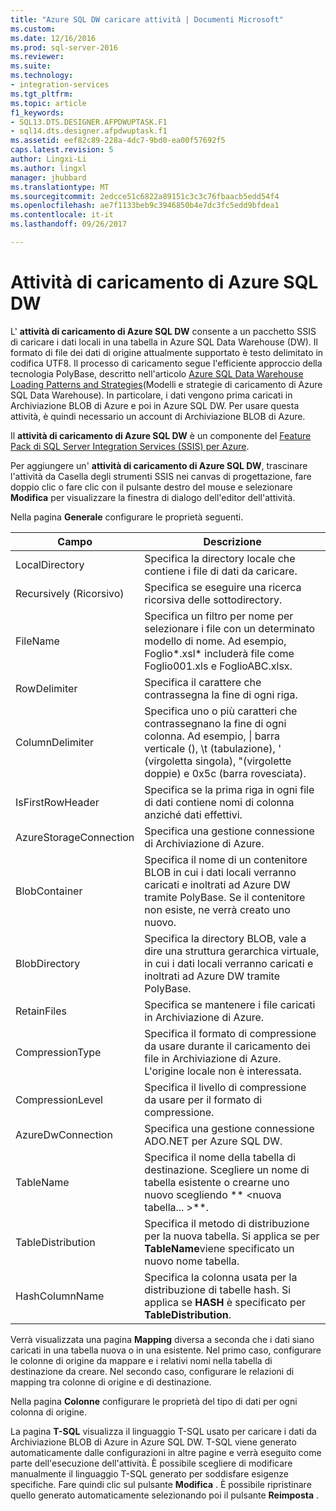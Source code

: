 ```yaml
---
title: "Azure SQL DW caricare attività | Documenti Microsoft"
ms.custom: 
ms.date: 12/16/2016
ms.prod: sql-server-2016
ms.reviewer: 
ms.suite: 
ms.technology:
- integration-services
ms.tgt_pltfrm: 
ms.topic: article
f1_keywords:
- SQL13.DTS.DESIGNER.AFPDWUPTASK.F1
- sql14.dts.designer.afpdwuptask.f1
ms.assetid: eef82c89-228a-4dc7-9bd0-ea00f57692f5
caps.latest.revision: 5
author: Lingxi-Li
ms.author: lingxl
manager: jhubbard
ms.translationtype: MT
ms.sourcegitcommit: 2edcce51c6822a89151c3c3c76fbaacb5edd54f4
ms.openlocfilehash: ae7f1133beb9c3946850b4e7dc3fc5edd9bfdea1
ms.contentlocale: it-it
ms.lasthandoff: 09/26/2017

---
```

# <a name="azure-sql-dw-upload-task"></a>Attività di caricamento di Azure SQL DW
L' **attività di caricamento di Azure SQL DW** consente a un pacchetto SSIS di caricare i dati locali in una tabella in Azure SQL Data Warehouse (DW). Il formato di file dei dati di origine attualmente supportato è testo delimitato in codifica UTF8. Il processo di caricamento segue l'efficiente approccio della tecnologia PolyBase, descritto nell'articolo [Azure SQL Data Warehouse Loading Patterns and Strategies](https://blogs.msdn.microsoft.com/sqlcat/2016/02/06/azure-sql-data-warehouse-loading-patterns-and-strategies/)(Modelli e strategie di caricamento di Azure SQL Data Warehouse). In particolare, i dati vengono prima caricati in Archiviazione BLOB di Azure e poi in Azure SQL DW. Per usare questa attività, è quindi necessario un account di Archiviazione BLOB di Azure.

Il **attività di caricamento di Azure SQL DW** è un componente del [Feature Pack di SQL Server Integration Services (SSIS) per Azure](../../integration-services/azure-feature-pack-for-integration-services-ssis.md).

Per aggiungere un' **attività di caricamento di Azure SQL DW**, trascinare l'attività da Casella degli strumenti SSIS nei canvas di progettazione, fare doppio clic o fare clic con il pulsante destro del mouse e selezionare **Modifica** per visualizzare la finestra di dialogo dell'editor dell'attività.

Nella pagina **Generale** configurare le proprietà seguenti.

Campo|Descrizione
-----|-----------
LocalDirectory|Specifica la directory locale che contiene i file di dati da caricare.
Recursively (Ricorsivo)|Specifica se eseguire una ricerca ricorsiva delle sottodirectory.
FileName|Specifica un filtro per nome per selezionare i file con un determinato modello di nome. Ad esempio, Foglio*.xsl\* includerà file come Foglio001.xls e FoglioABC.xlsx.
RowDelimiter|Specifica il carattere che contrassegna la fine di ogni riga.
ColumnDelimiter|Specifica uno o più caratteri che contrassegnano la fine di ogni colonna. Ad esempio, &#124; barra verticale (), \t (tabulazione), ' (virgoletta singola), "(virgolette doppie) e 0x5c (barra rovesciata).
IsFirstRowHeader|Specifica se la prima riga in ogni file di dati contiene nomi di colonna anziché dati effettivi.
AzureStorageConnection|Specifica una gestione connessione di Archiviazione di Azure.
BlobContainer|Specifica il nome di un contenitore BLOB in cui i dati locali verranno caricati e inoltrati ad Azure DW tramite PolyBase. Se il contenitore non esiste, ne verrà creato uno nuovo.
BlobDirectory|Specifica la directory BLOB, vale a dire una struttura gerarchica virtuale, in cui i dati locali verranno caricati e inoltrati ad Azure DW tramite PolyBase.
RetainFiles|Specifica se mantenere i file caricati in Archiviazione di Azure.
CompressionType|Specifica il formato di compressione da usare durante il caricamento dei file in Archiviazione di Azure. L'origine locale non è interessata.
CompressionLevel|Specifica il livello di compressione da usare per il formato di compressione.
AzureDwConnection|Specifica una gestione connessione ADO.NET per Azure SQL DW.
TableName|Specifica il nome della tabella di destinazione. Scegliere un nome di tabella esistente o crearne uno nuovo scegliendo ** \<nuova tabella... >**.
TableDistribution|Specifica il metodo di distribuzione per la nuova tabella. Si applica se per **TableName**viene specificato un nuovo nome tabella.
HashColumnName|Specifica la colonna usata per la distribuzione di tabelle hash. Si applica se **HASH** è specificato per **TableDistribution**.

Verrà visualizzata una pagina **Mapping** diversa a seconda che i dati siano caricati in una tabella nuova o in una esistente. Nel primo caso, configurare le colonne di origine da mappare e i relativi nomi nella tabella di destinazione da creare. Nel secondo caso, configurare le relazioni di mapping tra colonne di origine e di destinazione.

Nella pagina **Colonne** configurare le proprietà del tipo di dati per ogni colonna di origine.

La pagina **T-SQL** visualizza il linguaggio T-SQL usato per caricare i dati da Archiviazione BLOB di Azure in Azure SQL DW. T-SQL viene generato automaticamente dalle configurazioni in altre pagine e verrà eseguito come parte dell'esecuzione dell'attività. È possibile scegliere di modificare manualmente il linguaggio T-SQL generato per soddisfare esigenze specifiche. Fare quindi clic sul pulsante **Modifica** . È possibile ripristinare quello generato automaticamente selezionando poi il pulsante **Reimposta** .


